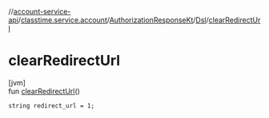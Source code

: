 //[account-service-api](../../../../index.md)/[classtime.service.account](../../index.md)/[AuthorizationResponseKt](../index.md)/[Dsl](index.md)/[clearRedirectUrl](clear-redirect-url.md)

# clearRedirectUrl

[jvm]\
fun [clearRedirectUrl](clear-redirect-url.md)()

<code>string redirect_url = 1;</code>
